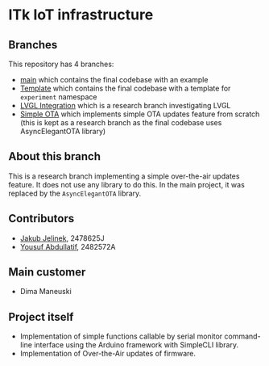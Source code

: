 # ITk IoT infrastructure

## Branches
This repository has 4 branches:
- [main](https://stgit.dcs.gla.ac.uk/team-project-h/2021/cs34/itk_iot_infrastructure) which contains the final codebase with an example
- [Template](https://stgit.dcs.gla.ac.uk/team-project-h/2021/cs34/itk_iot_infrastructure/-/tree/Template) which contains the final codebase with a template for `experiment` namespace
- [LVGL Integration](https://stgit.dcs.gla.ac.uk/team-project-h/2021/cs34/itk_iot_infrastructure/-/tree/LVGL_integration) which is a research branch investigating LVGL
- [Simple OTA](https://stgit.dcs.gla.ac.uk/team-project-h/2021/cs34/itk_iot_infrastructure/-/tree/Simple_OTA) which implements simple OTA updates feature from scratch (this is kept as a research branch as the final codebase uses AsyncElegantOTA library)

## About this branch
This is a research branch implementing a simple over-the-air updates feature. It does not use any library to do this. In the main project, it was replaced by the `AsyncElegantOTA` library.

## Contributors
- [Jakub Jelinek](https://stgit.dcs.gla.ac.uk/2478625j), 2478625J
- [Yousuf Abdullatif](https://stgit.dcs.gla.ac.uk/2482572a), 2482572A

## Main customer
- Dima Maneuski


## Project itself
- Implementation of simple functions callable by serial monitor command-line interface using the Arduino framework with SimpleCLI library.
- Implementation of Over-the-Air updates of firmware.
